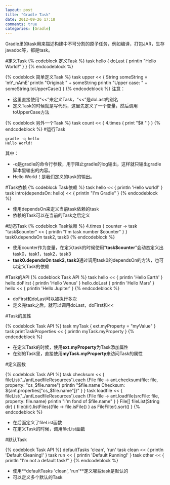 ```yaml
---
layout: post
title: "Gradle Task"
date: 2012-09-26 17:18
comments: true
categories: [Gradle]
---
```

Gradle里的task用来描述构建中不可分割的原子任务，例如编译，打包JAR，生存javadoc等，都是task。  

#定义Task
{% codeblock 定义Task %}
	task hello {
 	   doLast {
    	    println "Hello World!"
       }
	}
{% endcodeblock %}

{% codeblock 简单定义Task %}
	task upper << {
    	String someString = 'mY_nAmE'
    	println "Original: " + someString 
    	println "Upper case: " + someString.toUpperCase()
	}
{% endcodeblock %}
注意：  

* 这里直接使用“<<”来定义Task，“<<”是doLast的别名
* 定义Task的时候就是写代码，这里先定义了一个变量，然后调用toUpperCase方法

{% codeblock 另外一个Task %}
	task count << {
    	4.times { print "$it " }
	}
{% endcodeblock %}
#运行Task
```
gradle -q hello
Hello World!
```
其中：  

*  -q是gradle的命令行参数，用于阻止gradle的log输出，这样就只输出gradle脚本里输出的内容。
*  Hello World！是我们定义的task的输出。

#Task依赖
{% codeblock Task依赖 %}
	task hello << {
    	println 'Hello world!'
	}
	task intro(dependsOn: hello) << {
    	println "I'm Gradle"
	}
{% endcodeblock %}

*  使用dependsOn来定义当前task依赖的task
*  依赖的Task可以在当前的Task之后定义

#动态Task
{% codeblock Task依赖 %}
	4.times { counter ->
    	task "task$counter" << {
        	println "I'm task number $counter"
    	}
	}
	task0.dependsOn task2, task3
{% endcodeblock %}

*  使用counter作为变量，在定义task的时候使用“**task$counter**”会动态定义出task0，task1，task2，task3
*  **task0.dependsOn task2, task3**通过调用task0的dependsOn的方法，也可以定义Task的依赖

#Task的API
{% codeblock Task API %}
	task hello << {
    	println 'Hello Earth'
	}
	hello.doFirst {
   	 	println 'Hello Venus'
	}
	hello.doLast {
    	println 'Hello Mars'
	}
	hello << {
    	println 'Hello Jupiter'
	}
{% endcodeblock %}

*  doFirst和doLast可以被执行多次
*  定义完task之后，就可以调用doLast，doFirst和<<

#Task的属性

{% codeblock Task API %}
	task myTask {
    	ext.myProperty = "myValue"
	}
	task printTaskProperties << {
    	println myTask.myProperty
	}
{% endcodeblock %}

*  在定义Task的时候，使用**ext.myProperty**为Task添加属性
*  在别的Task里，直接使用**myTask.myProperty**来访问Task的属性

#定义函数

{% codeblock Task API %}
	task checksum << {
    	fileList('../antLoadfileResources').each {File file ->
        	ant.checksum(file: file, property: "cs_$file.name")
        	println "$file.name Checksum: ${ant.properties["cs_$file.name"]}"
    	}
	}
	task loadfile << {
    	fileList('../antLoadfileResources').each {File file ->
    	    ant.loadfile(srcFile: file, property: file.name)
        	println "I'm fond of $file.name"
    	}
	}
	File[] fileList(String dir) {
    	file(dir).listFiles({file -> file.isFile() } as 		FileFilter).sort()
	}
{% endcodeblock %}

* 在后面定义了fileList函数
* 在定义Task的时候，调用fileList函数

#默认Task

{% codeblock Task API %}
	defaultTasks 'clean', 'run'
	task clean << {
    	println 'Default Cleaning!'
	}
	task run << {
    	println 'Default Running!'
	}
	task other << {
    	println "I'm not a default task!"
	}
{% endcodeblock %}

* 使用**defaultTasks 'clean', 'run'**定义哪些task是默认的
* 可以定义多个默认的Task


